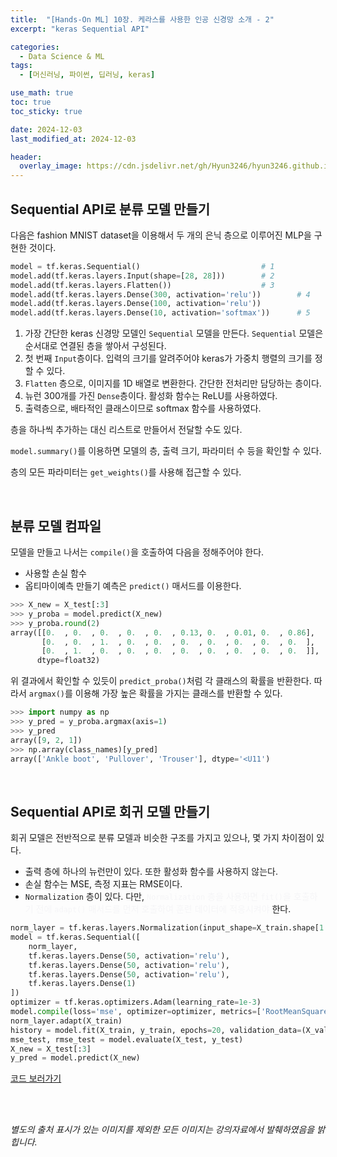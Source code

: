 ```yaml
---
title:  "[Hands-On ML] 10장. 케라스를 사용한 인공 신경망 소개 - 2"
excerpt: "keras Sequential API"

categories:
  - Data Science & ML
tags:
  - [머신러닝, 파이썬, 딥러닝, keras]

use_math: true
toc: true
toc_sticky: true

date: 2024-12-03
last_modified_at: 2024-12-03

header:
  overlay_image: https://cdn.jsdelivr.net/gh/Hyun3246/hyun3246.github.io@master/image/overlay image/Hands-on ML.png
---
```

## Sequential API로 분류 모델 만들기
다음은 fashion MNIST dataset을 이용해서 두 개의 은닉 층으로 이루어진 MLP을 구현한 것이다.

```python
model = tf.keras.Sequential()                           # 1
model.add(tf.keras.layers.Input(shape=[28, 28]))        # 2
model.add(tf.keras.layers.Flatten())                    # 3
model.add(tf.keras.layers.Dense(300, activation='relu'))        # 4
model.add(tf.keras.layers.Dense(100, activation='relu'))
model.add(tf.keras.layers.Dense(10, activation='softmax'))      # 5
```

1. 가장 간단한 keras 신경망 모델인 `Sequential` 모델을 만든다. `Sequential` 모델은 순서대로 연결된 층을 쌓아서 구성된다.
2. 첫 번째 `Input`층이다. 입력의 크기를 알려주어야 keras가 가중치 행렬의 크기를 정할 수 있다.
3. `Flatten` 층으로, 이미지를 1D 배열로 변환한다. 간단한 전처리만 담당하는 층이다.
4. 뉴런 300개를 가진 `Dense`층이다. 활성화 함수는 ReLU를 사용하였다.
5. 출력층으로, 배타적인 클래스이므로 softmax 함수를 사용하였다.

층을 하나씩 추가하는 대신 리스트로 만들어서 전달할 수도 있다.

`model.summary()`를 이용하면 모델의 층, 출력 크기, 파라미터 수 등을 확인할 수 있다.

층의 모든 파라미터는 `get_weights()`를 사용해 접근할 수 있다.

<br/>

## 분류 모델 컴파일
모델을 만들고 나서는 `compile()`을 호출하여 다음을 정해주어야 한다.

- 사용할 손실 함수
- 옵티마이예측 만들기
예측은 `predict()` 매서드를 이용한다.

```python
>>> X_new = X_test[:3]
>>> y_proba = model.predict(X_new)
>>> y_proba.round(2)
array([[0.  , 0.  , 0.  , 0.  , 0.  , 0.13, 0.  , 0.01, 0.  , 0.86],
       [0.  , 0.  , 1.  , 0.  , 0.  , 0.  , 0.  , 0.  , 0.  , 0.  ],
       [0.  , 1.  , 0.  , 0.  , 0.  , 0.  , 0.  , 0.  , 0.  , 0.  ]],
      dtype=float32)
```

위 결과에서 확인할 수 있듯이 `predict_proba()`처럼 각 클래스의 확률을 반환한다. 따라서 `argmax()`를 이용해 가장 높은 확률을 가지는 클래스를 반환할 수 있다.

```python
>>> import numpy as np
>>> y_pred = y_proba.argmax(axis=1)
>>> y_pred
array([9, 2, 1])
>>> np.array(class_names)[y_pred]
array(['Ankle boot', 'Pullover', 'Trouser'], dtype='<U11')
```
<br/>

## Sequential API로 회귀 모델 만들기
회귀 모델은 전반적으로 분류 모델과 비슷한 구조를 가지고 있으나, 몇 가지 차이점이 있다.

- 출력 층에 하나의 뉴런만이 있다. 또한 활성화 함수를 사용하지 않는다.
- 손실 함수는 MSE, 측정 지표는 RMSE이다.
- `Normalization` 층이 있다. 다만, <span style="color:#F5F5F7">`Normalization` 층을 사용하면 `fit()`을 호출하기 전에 `adapt()` 매서드를 먼저 호출하여 훈련 데이터에 적응시켜야</span> 한다.

```python
norm_layer = tf.keras.layers.Normalization(input_shape=X_train.shape[1:])
model = tf.keras.Sequential([
    norm_layer,
    tf.keras.layers.Dense(50, activation='relu'),
    tf.keras.layers.Dense(50, activation='relu'),
    tf.keras.layers.Dense(50, activation='relu'),
    tf.keras.layers.Dense(1)
])
optimizer = tf.keras.optimizers.Adam(learning_rate=1e-3)
model.compile(loss='mse', optimizer=optimizer, metrics=['RootMeanSquaredError'])
norm_layer.adapt(X_train)
history = model.fit(X_train, y_train, epochs=20, validation_data=(X_valid, y_valid))
mse_test, rmse_test = model.evaluate(X_test, y_test)
X_new = X_test[:3]
y_pred = model.predict(X_new)
```

[코드 보러가기](https://github.com/Hyun3246/Code-Warehouse/blob/ad2a7408449d200fbd64877a24a4377dce1c634f/Hands-On%20ML/Chapter_10_NN_with_Keras.ipynb)


<br/>
<br/>

*별도의 출처 표시가 있는 이미지를 제외한 모든 이미지는 강의자료에서 발췌하였음을 밝힙니다.*
